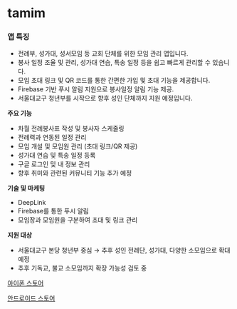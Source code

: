 # tamim

### **앱 특징**

- 전례부, 성가대, 성서모임 등 교회 단체를 위한 모임 관리 앱입니다.
- 봉사 일정 조율 및 관리, 성가대 연습, 특송 일정 등을 쉽고 빠르게 관리할 수 있습니다.
- 모임 초대 링크 및 QR 코드를 통한 간편한 가입 및 초대 기능을 제공합니다.
- Firebase 기반 푸시 알림 지원으로 봉사일정 알림 기능 제공.
- 서울대교구 청년부를 시작으로 향후 성인 단체까지 지원 예정입니다.

**주요 기능**

- 차월 전례봉사표 작성 및 봉사자 스케줄링
- 전례력과 연동된 일정 관리
- 모임 개설 및 모임원 관리 (초대 링크/QR 제공)
- 성가대 연습 및 특송 일정 등록
- 구글 로그인 및 내 정보 관리
- 향후 취미와 관련된 커뮤니티 기능 추가 예정

**기술 및 마케팅**

- DeepLink
- Firebase를 통한 푸시 알림
- 모임장과 모임원을 구분하여 초대 및 링크 관리

**지원 대상**

- 서울대교구 본당 청년부 중심 → 추후 성인 전례단, 성가대, 다양한 소모임으로 확대 예정
- 추후 기독교, 불교 소모임까지 확장 가능성 검토 중



[아이폰 스토어](https://apps.apple.com/kr/app/%EC%84%B1%EB%8B%B9-%ED%99%9C%EB%8F%99%EC%9D%84-%ED%95%A8%EA%BB%98-tamim/id6744606805)

[안드로이드 스토어](https://play.google.com/store/apps/details?id=com.hun.tamim)
